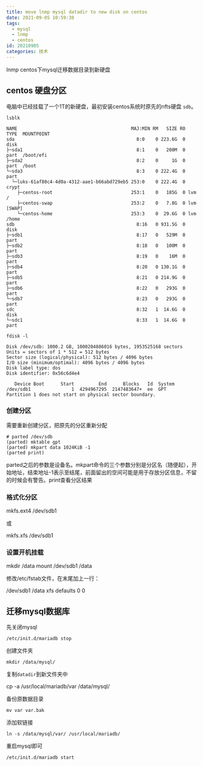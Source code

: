 ```yaml
---
title: move lnmp mysql datadir to new disk on centos
date: 2021-09-05 10:59:38
tags: 
  - mysql
  - lnmp
  - centos
id: 20210905
categories: 技术
---
```



lnmp centos下mysql迁移数据目录到新硬盘


## centos 硬盘分区

电脑中已经挂载了一个1T的新硬盘，最初安装centos系统时原先的nfts硬盘 `sdb`。

`lsblk`

```
NAME                                          MAJ:MIN RM   SIZE RO TYPE  MOUNTPOINT
sda                                             8:0    0 223.6G  0 disk  
├─sda1                                          8:1    0   200M  0 part  /boot/efi
├─sda2                                          8:2    0     1G  0 part  /boot
└─sda3                                          8:3    0 222.4G  0 part  
  └─luks-61af80c4-4d0a-4312-aae1-b66abd729eb5 253:0    0 222.4G  0 crypt 
    ├─centos-root                             253:1    0   185G  0 lvm   /
    ├─centos-swap                             253:2    0   7.8G  0 lvm   [SWAP]
    └─centos-home                             253:3    0  29.6G  0 lvm   /home
sdb                                             8:16   0 931.5G  0 disk  
├─sdb1                                          8:17   0   529M  0 part  
├─sdb2                                          8:18   0   100M  0 part  
├─sdb3                                          8:19   0    16M  0 part  
├─sdb4                                          8:20   0 130.1G  0 part  
├─sdb5                                          8:21   0 214.9G  0 part  
├─sdb6                                          8:22   0   293G  0 part  
└─sdb7                                          8:23   0   293G  0 part  
sdc                                             8:32   1  14.6G  0 disk  
└─sdc1                                          8:33   1  14.6G  0 part 
```

`fdisk -l`

```
Disk /dev/sdb: 1000.2 GB, 1000204886016 bytes, 1953525168 sectors
Units = sectors of 1 * 512 = 512 bytes
Sector size (logical/physical): 512 bytes / 4096 bytes
I/O size (minimum/optimal): 4096 bytes / 4096 bytes
Disk label type: dos
Disk identifier: 0x56c6d4e4

   Device Boot      Start         End      Blocks   Id  System
/dev/sdb1               1  4294967295  2147483647+  ee  GPT
Partition 1 does not start on physical sector boundary.
```

### 创建分区

需要重新创建分区，把原先的分区重新分配

```
# parted /dev/sdb
(parted) mktable gpt
(parted) mkpart data 1024KiB -1
(parted print)
```

parted之后的参数是设备名。mkpart命令的三个参数分别是分区名（随便起），开始地址，结束地址-1表示至结尾，前面留出的空间可能是用于存放分区信息，不留的时候会有警告。print查看分区结果


### 格式化分区

mkfs.ext4 /dev/sdb1

或

mkfs.xfs /dev/sdb1


### 设置开机挂载

mkdir /data
mount /dev/sdb1 /data

修改/etc/fstab文件，在末尾加上一行：

/dev/sdb1               /data                   xfs    defaults        0 0


## 迁移mysql数据库

先关闭mysql

`/etc/init.d/mariadb stop`

创建文件夹

`mkdir /data/mysql/`

复制`datadir`到新文件夹中

cp -a /usr/local/mariadb/var /data/mysql/

备份原数据目录 

`mv var var.bak`

添加软链接

`ln -s /data/mysql/var/ /usr/local/mariadb/`

重启mysql即可

`/etc/init.d/mariadb start`
